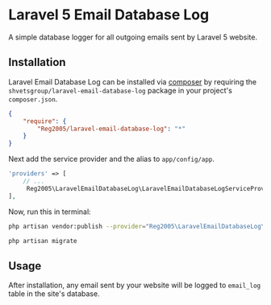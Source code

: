 # Laravel 5 Email Database Log

A simple database logger for all outgoing emails sent by Laravel 5 website.

## Installation

Laravel Email Database Log can be installed via [composer](http://getcomposer.org) by requiring the `shvetsgroup/laravel-email-database-log` package in your project's `composer.json`.

```json
{
    "require": {
        "Reg2005/laravel-email-database-log": "*"
    }
}
```

Next add the service provider and the alias to `app/config/app`.

```php
'providers' => [
    // ...
     Reg2005\LaravelEmailDatabaseLog\LaravelEmailDatabaseLogServiceProvider::class,
],
```


Now, run this in terminal:

```bash
php artisan vendor:publish --provider="Reg2005\LaravelEmailDatabaseLog\LaravelEmailDatabaseLogServiceProvider" --tag="migrations"

php artisan migrate
```

## Usage

After installation, any email sent by your website will be logged to `email_log` table in the site's database.
